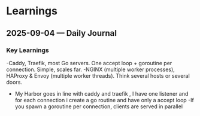 # Learnings



## 2025-09-04 — Daily Journal
###  Key Learnings
-Caddy, Traefik, most Go servers. One accept loop + goroutine per connection. Simple, scales far.
-NGINX (multiple worker processes), HAProxy & Envoy (multiple worker threads). Think several hosts or several doors.
- My Harbor goes in line with caddy and traefik , I have one listener and for each connection i create a go routine  and have only a accept loop
-If you spawn a goroutine per connection, clients are served in parallel

